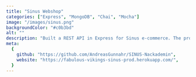```yaml
---
title: "Sinus Webshop"
categories: ["Express", "MongoDB", "Chai", "Mocha"]
image: "/images/sinus.png"
backgroundColor: "#c0b3bd"
alt: ""
description: "Built a REST API in Express for Sinus e-commerce. The project included different types of middlewares for JWT authentication and role authorization. The app was written test-driven with MochaJS and ChaiJS. An entire DevOps chain was also set up through Github."
meta:
  {
    github: "https://github.com/AndreasGunnahr/SINUS-Nackademin",
    website: "https://fabulous-vikings-sinus-prod.herokuapp.com/",
  }
---
```

